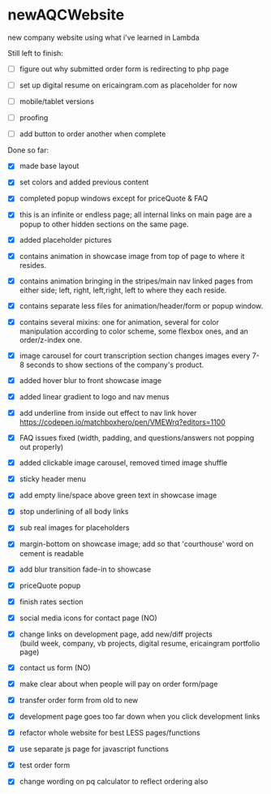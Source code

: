 # newAQCWebsite

new company website using what i've learned in Lambda

Still left to finish:

- [ ] figure out why submitted order form is redirecting to php page
- [ ] set up digital resume on ericaingram.com as placeholder for now
- [ ] mobile/tablet versions
- [ ] proofing
- [ ] add button to order another when complete


Done so far:

- [X] made base layout
- [X] set colors and added previous content
- [X] completed popup windows except for priceQuote & FAQ
- [X] this is an infinite or endless page; all internal links on main page are a popup to other hidden sections on the same page.
- [X] added placeholder pictures
- [X] contains animation in showcase image from top of page to where it resides.
- [X] contains animation bringing in the stripes/main nav linked pages from either side; left, right, left,right, left to where they each reside.
- [X] contains separate less files for animation/header/form or popup window.
- [X] contains several mixins: one for animation, several for color manipulation according to color scheme, some flexbox ones, and an order/z-index one.
- [X] image carousel for court transcription section changes images every 7-8 seconds to show sections of the company's product.
- [X] added hover blur to front showcase image
- [X] added linear gradient to logo and nav menus
- [X] add underline from inside out effect to nav link hover https://codepen.io/matchboxhero/pen/VMEWrq?editors=1100
- [X] FAQ issues fixed (width, padding, and questions/answers not popping out properly)
- [X] added clickable image carousel, removed timed image shuffle
- [X] sticky header menu
- [X] add empty line/space above green text in showcase image
- [X] stop underlining of all body links
- [X] sub real images for placeholders
- [X] margin-bottom on showcase image; add so that 'courthouse' word on cement is readable
- [X] add blur transition fade-in to showcase
- [X] priceQuote popup

- [X] finish rates section
- [X] social media icons for contact page (NO)
- [X] change links on development page, add new/diff projects<br>
    (build week, company, vb projects, digital resume, ericaingram portfolio page)
- [X] contact us form (NO)
- [X] make clear about when people will pay on order form/page
- [X] transfer order form from old to new
- [X] development page goes too far down when you click development links
- [X] refactor whole website for best LESS pages/functions
- [X] use separate js page for javascript functions
- [X] test order form
- [X] change wording on pq calculator to reflect ordering also
